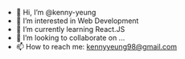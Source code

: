 - 👋 Hi, I’m @kenny-yeung
- 👀 I’m interested in Web Development
- 🌱 I’m currently learning React.JS
- 💞️ I’m looking to collaborate on ...
- 📫 How to reach me: kennyyeung98@gmail.com

<!---
kenny-yeung/kenny-yeung is a ✨ special ✨ repository because its `README.md` (this file) appears on your GitHub profile.
You can click the Preview link to take a look at your changes.
--->
